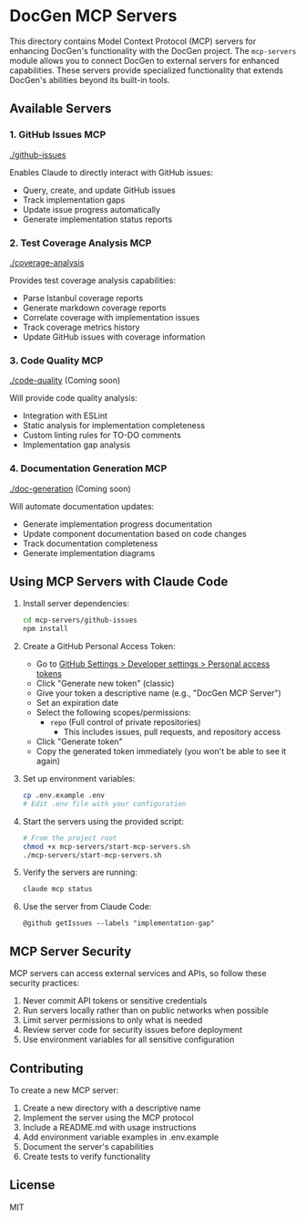 # DocGen MCP Servers

This directory contains Model Context Protocol (MCP) servers for enhancing DocGen's functionality with the DocGen project. The `mcp-servers` module allows you to connect DocGen to external servers for enhanced capabilities. These servers provide specialized functionality that extends DocGen's abilities beyond its built-in tools.

## Available Servers

### 1. GitHub Issues MCP
[./github-issues](./github-issues)

Enables Claude to directly interact with GitHub issues:
- Query, create, and update GitHub issues
- Track implementation gaps
- Update issue progress automatically
- Generate implementation status reports

### 2. Test Coverage Analysis MCP
[./coverage-analysis](./coverage-analysis)

Provides test coverage analysis capabilities:
- Parse Istanbul coverage reports
- Generate markdown coverage reports
- Correlate coverage with implementation issues
- Track coverage metrics history
- Update GitHub issues with coverage information

### 3. Code Quality MCP
[./code-quality](./code-quality) (Coming soon)

Will provide code quality analysis:
- Integration with ESLint
- Static analysis for implementation completeness
- Custom linting rules for TO-DO comments
- Implementation gap analysis

### 4. Documentation Generation MCP
[./doc-generation](./doc-generation) (Coming soon)

Will automate documentation updates:
- Generate implementation progress documentation
- Update component documentation based on code changes
- Track documentation completeness
- Generate implementation diagrams

## Using MCP Servers with Claude Code

1. Install server dependencies:
   ```bash
   cd mcp-servers/github-issues
   npm install
   ```

2. Create a GitHub Personal Access Token:
   - Go to [GitHub Settings > Developer settings > Personal access tokens](https://github.com/settings/tokens)
   - Click "Generate new token" (classic)
   - Give your token a descriptive name (e.g., "DocGen MCP Server")
   - Set an expiration date
   - Select the following scopes/permissions:
     - `repo` (Full control of private repositories)
       - This includes issues, pull requests, and repository access
   - Click "Generate token"
   - Copy the generated token immediately (you won't be able to see it again)

3. Set up environment variables:
   ```bash
   cp .env.example .env
   # Edit .env file with your configuration
   ```

4. Start the servers using the provided script:
   ```bash
   # From the project root
   chmod +x mcp-servers/start-mcp-servers.sh
   ./mcp-servers/start-mcp-servers.sh
   ```

5. Verify the servers are running:
   ```bash
   claude mcp status
   ```

6. Use the server from Claude Code:
   ```
   @github getIssues --labels "implementation-gap"
   ```

## MCP Server Security

MCP servers can access external services and APIs, so follow these security practices:

1. Never commit API tokens or sensitive credentials
2. Run servers locally rather than on public networks when possible
3. Limit server permissions to only what is needed
4. Review server code for security issues before deployment
5. Use environment variables for all sensitive configuration

## Contributing

To create a new MCP server:

1. Create a new directory with a descriptive name
2. Implement the server using the MCP protocol
3. Include a README.md with usage instructions
4. Add environment variable examples in .env.example
5. Document the server's capabilities
6. Create tests to verify functionality

## License

MIT
